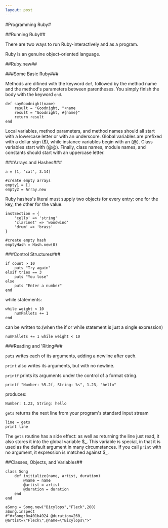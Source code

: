 ```yaml
---
layout: post
---
```

#Programming Ruby#

##Running Ruby##

There are two ways to run Ruby-interactively and as a program.

Ruby is an genuine object-oriented language.

##Ruby.new##

###Some Basic Ruby###

Methods are difined with the keyword `def`, followed by the method name and the method's parameters between parentheses. You simply finish the body with the keyword `end`.

	def sayGoodnight(name)
		result = "Goodnight, "+name
		result = "Goodnight, #{name}"
		return result
	end

Local variables, method parameters, and method names should all start with a lowercase letter or with an underscore. Global variables are prefixed with a dollar sign ($), while instance variables begin with an (@). Class variables start with (@@). Finally, class names, module names, and constants should start with an uppercase letter.

###Arrays and Hashes###

	a = [1, 'cat', 3.14]
	
	#create empty arrays
	empty1 = []
	empty2 = Array.new

Ruby hashes's literal must supply two objects for every entry: one for the key, the other for the value.

	instSection = {
		'cello' => 'string'
		'clarinet' => 'woodwind'
		'drum' => 'brass'
	}

	#create empty hash
	emptyHash = Hash.new(0)

###Control Structures###

	if count > 10
 		puts "Try again"
	elsif tries == 3
		puts "You lose"
	else
		puts "Enter a number"
	end

while statements:

	while weight < 10
		numPallets += 1
	end

can be written to:(when the if or while statement is just a single expression)

	numPallets += 1 while weight < 10

###Reading and 'Riting###

`puts` writes each of its arguments, adding a newline after each.

`print` also writes its arguments, but with no newline.

`printf` prints its arguments under the control of a format string.

	printf "Number: %5.2f, String: %s", 1.23, "hello"

produces:
	
	Number: 1.23, String: hello

`gets` returns the next line from your program's standard input stream

	line = gets
	print line

The `gets` routine has a side effect: as well as returning the line just read, it also stores it into the global variable $\_. This variable is special, in that it is used as the default argument in many circumstances. If you call `print` with no argument, it expression is matched against $\_.

##Classes, Objects, and Variables##

	class Song
		def initialize(name, artist, duration)
			@name = name
			@artist = artist
			@duration = duration
		end
	end
	
	aSong = Song.new("Bicylops","Fleck",260)
	aSong.inspect
	#"#<Song:0x401b4924 @duration=260, @artist=\"Fleck\",@name=\"Bicylops\">"

